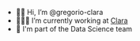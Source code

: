 - 👋🏽 Hi, I’m @gregorio-clara
- 🧑🏾‍💻 I’m currently working at [Clara](https://github.com/clara-team)
- 🔮 I'm part of the Data Science team

<!---
gregorio-clara/gregorio-clara is a ✨ special ✨ repository because its `README.md` (this file) appears on your GitHub profile.
You can click the Preview link to take a look at your changes.
--->
